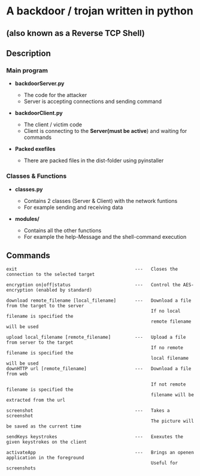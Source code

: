 # A backdoor / trojan written in python
## (also known as a Reverse TCP Shell)

## Description
### Main program
- <strong>backdoorServer.py</strong>
  - The code for the attacker
  - Server is accepting connections and sending command

- <strong>backdoorClient.py</strong>
  - The client / victim code
  - Client is connecting to the <strong>Server(must be active</strong>) and waiting for commands

- <strong>Packed exefiles</strong>
  - There are packed files in the dist-folder using pyinstaller

### Classes & Functions
- <strong>classes.py</strong>
  - Contains 2 classes (Server & Client) with the network funtions
  - For example sending and receiving data

- <strong>modules/</strong>
  - Contains all the other functions
  - For example the help-Message and the shell-command execution

## Commands
```
exit                                            ---   Closes the connection to the selected target

encryption on|off|status                        ---   Control the AES-encryption (enabled by standard)

download remote_filename [local_filename]       ---   Download a file from the target to the server
                                                      If no local filename is specified the
                                                      remote filename will be used
                                                      
upload local_filename [remote_filename]         ---   Upload a file from server to the target
                                                      If no remote filename is specified the
                                                      local filename will be used
downHTTP url [remote_filename]                  ---   Download a file from web

                                                      If not remote filename is specified the
                                                      filename will be extracted from the url
                                                      
screenshot                                      ---   Takes a screenshot
                                                      The picture will be saved as the current time

sendKeys keystrokes                             ---   Exexutes the given keystrokes on the client

activateApp                                     ---   Brings an openen application in the foreground
                                                      Useful for screenshots
```
